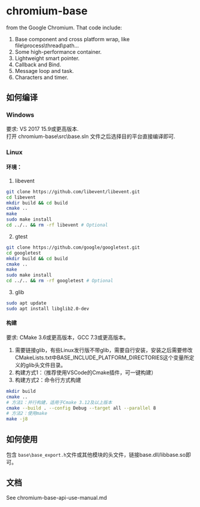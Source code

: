 # chromium-base

from the Google Chromium. That code include:
1. Base component and cross platform wrap, like file\process\thread\path...
2. Some high-performance container.
3. Lightweight smart pointer.
4. Callback and Bind.
5. Message loop and task.
6. Characters and timer.

## 如何编译
### Windows
要求: VS 2017 15.9或更高版本.  
打开 chromium-base\src\base.sln 文件之后选择目的平台直接编译即可.
### Linux
#### 环境：
1. libevent
```bash
git clone https://github.com/libevent/libevent.git
cd libevent
mkdir build && cd build
cmake ..
make
sudo make install
cd ../.. && rm -rf libevent # Optional
```
2. gtest
```bash
git clone https://github.com/google/googletest.git
cd googletest
mkdir build && cd build
cmake ..
make
sudo make install
cd ../.. && rm -rf googletest # Optional
```
3. glib
```bash
sudo apt update
sudo apt install libglib2.0-dev
```
#### 构建
要求: CMake 3.6或更高版本，GCC 7.3或更高版本。  
1. 需要链接glib，有些Linux发行版不带glib，需要自行安装，安装之后需要修改CMakeLists.txt中BASE\_INCLUDE\_PLATFORM\_DIRECTORIES这个变量所定义的glib头文件目录。
2. 构建方式1：（推荐使用VSCode的Cmake插件，可一键构建）
3. 构建方式2：命令行方式构建
```bash
mkdir build
cmake ..
# 方法1：并行构建，适用于Cmake 3.12及以上版本
cmake --build . --config Debug --target all --parallel 8
# 方法2：使用make
make -j8
```

## 如何使用
包含 ```base\base_export.h```文件或其他模块的头文件，链接base.dll/libbase.so即可。

## 文档
See chromium-base-api-use-manual.md